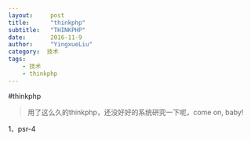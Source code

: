 ```yaml
---
layout:     post
title:      "thinkphp"
subtitle:   "THINKPHP"
date:       2016-11-9
author:     "YingxueLiu"
category:  技术
tags:
    - 技术
    - thinkphp
---
```

#thinkphp
>用了这么久的thinkphp，还没好好的系统研究一下呢，come on, baby!

1、psr-4 